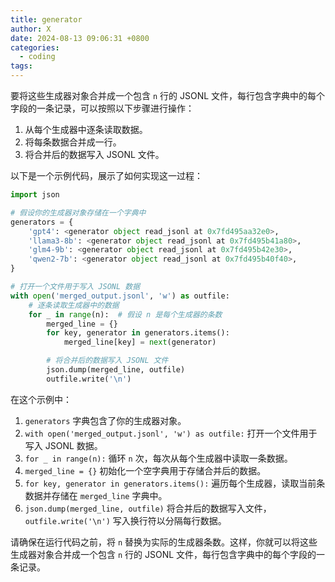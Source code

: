 ```yaml
---
title: generator
author: X
date: 2024-08-13 09:06:31 +0800
categories:
  - coding
tags:
---
```


要将这些生成器对象合并成一个包含 `n` 行的 JSONL 文件，每行包含字典中的每个字段的一条记录，可以按照以下步骤进行操作：

1. 从每个生成器中逐条读取数据。
2. 将每条数据合并成一行。
3. 将合并后的数据写入 JSONL 文件。

以下是一个示例代码，展示了如何实现这一过程：

```python
import json

# 假设你的生成器对象存储在一个字典中
generators = {
    'gpt4': <generator object read_jsonl at 0x7fd495aa32e0>,
    'llama3-8b': <generator object read_jsonl at 0x7fd495b41a80>,
    'glm4-9b': <generator object read_jsonl at 0x7fd495b42e30>,
    'qwen2-7b': <generator object read_jsonl at 0x7fd495b40f40>,
}

# 打开一个文件用于写入 JSONL 数据
with open('merged_output.jsonl', 'w') as outfile:
    # 逐条读取生成器中的数据
    for _ in range(n):  # 假设 n 是每个生成器的条数
        merged_line = {}
        for key, generator in generators.items():
            merged_line[key] = next(generator)

        # 将合并后的数据写入 JSONL 文件
        json.dump(merged_line, outfile)
        outfile.write('\n')
```

在这个示例中：

1. `generators` 字典包含了你的生成器对象。
2. `with open('merged_output.jsonl', 'w') as outfile:` 打开一个文件用于写入 JSONL 数据。
3. `for _ in range(n):` 循环 `n` 次，每次从每个生成器中读取一条数据。
4. `merged_line = {}` 初始化一个空字典用于存储合并后的数据。
5. `for key, generator in generators.items():` 遍历每个生成器，读取当前条数据并存储在 `merged_line` 字典中。
6. `json.dump(merged_line, outfile)` 将合并后的数据写入文件，`outfile.write('\n')` 写入换行符以分隔每行数据。

请确保在运行代码之前，将 `n` 替换为实际的生成器条数。这样，你就可以将这些生成器对象合并成一个包含 `n` 行的 JSONL 文件，每行包含字典中的每个字段的一条记录。
